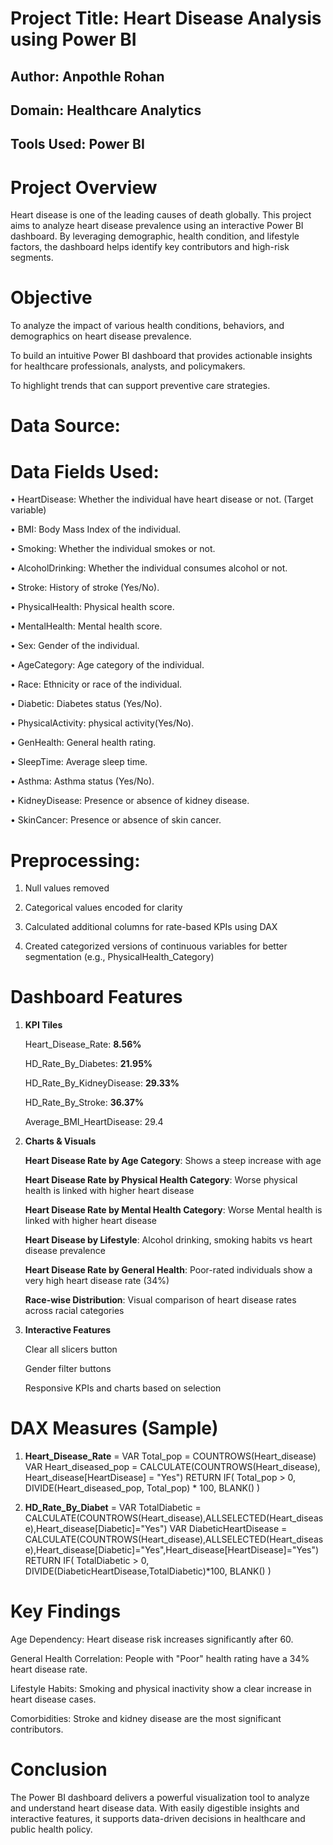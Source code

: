 # Project Title: Heart Disease Analysis using Power BI
## Author: Anpothle Rohan
## Domain: Healthcare Analytics
## Tools Used: Power BI



# Project Overview
Heart disease is one of the leading causes of death globally. This project aims to analyze heart disease prevalence using an interactive Power BI dashboard. By leveraging demographic, health condition, and lifestyle factors, the dashboard helps identify key contributors and high-risk segments.

# Objective
To analyze the impact of various health conditions, behaviors, and demographics on heart disease prevalence.

To build an intuitive Power BI dashboard that provides actionable insights for healthcare professionals, analysts, and policymakers.

To highlight trends that can support preventive care strategies.

# Data Source:




# Data Fields Used:

• HeartDisease: Whether the individual have heart disease or not. (Target variable)

• BMI: Body Mass Index of the individual.

• Smoking: Whether the individual smokes or not.

• AlcoholDrinking: Whether the individual consumes alcohol or not.

• Stroke: History of stroke (Yes/No).

• PhysicalHealth: Physical health score.

• MentalHealth: Mental health score.

• Sex: Gender of the individual.

• AgeCategory: Age category of the individual.

• Race: Ethnicity or race of the individual.

• Diabetic: Diabetes status (Yes/No).

• PhysicalActivity: physical activity(Yes/No).

• GenHealth: General health rating.

• SleepTime: Average sleep time.

• Asthma: Asthma status (Yes/No).

• KidneyDisease: Presence or absence of kidney disease.

• SkinCancer: Presence or absence of skin cancer.

# Preprocessing:

1. Null values removed

2. Categorical values encoded for clarity

3. Calculated additional columns for rate-based KPIs using DAX

4. Created categorized versions of continuous variables for better segmentation (e.g., PhysicalHealth_Category)


# Dashboard Features
1. **KPI Tiles**

      Heart_Disease_Rate: **8.56%**
   
      HD_Rate_By_Diabetes: **21.95%**
      
      HD_Rate_By_KidneyDisease: **29.33%**
      
      HD_Rate_By_Stroke: **36.37%**
      
      Average_BMI_HeartDisease: 29.4

2. **Charts & Visuals**

      **Heart Disease Rate by Age Category**: Shows a steep increase with age
      
      **Heart Disease Rate by Physical Health Category**: Worse physical health is linked with higher heart disease

      **Heart Disease Rate by Mental Health Category**: Worse Mental health is linked with higher heart disease
      
      **Heart Disease by Lifestyle**: Alcohol drinking, smoking habits vs heart disease prevalence
      
      **Heart Disease Rate by General Health**: Poor-rated individuals show a very high heart disease rate (34%)
      
      **Race-wise Distribution**: Visual comparison of heart disease rates across racial categories

3. **Interactive Features**

      Clear all slicers button
      
      Gender filter buttons
      
      Responsive KPIs and charts based on selection

# **DAX Measures (Sample)**

  1.
        **Heart_Disease_Rate** = 
          VAR Total_pop = COUNTROWS(Heart_disease)
          VAR Heart_diseased_pop = CALCULATE(COUNTROWS(Heart_disease), Heart_disease[HeartDisease] = "Yes")
          RETURN
          IF(
              Total_pop > 0,
              DIVIDE(Heart_diseased_pop, Total_pop) * 100,
              BLANK()
          )

   2.
        **HD_Rate_By_Diabet** = 
            VAR TotalDiabetic = CALCULATE(COUNTROWS(Heart_disease),ALLSELECTED(Heart_disease),Heart_disease[Diabetic]="Yes")
            VAR DiabeticHeartDisease = CALCULATE(COUNTROWS(Heart_disease),ALLSELECTED(Heart_disease),Heart_disease[Diabetic]="Yes",Heart_disease[HeartDisease]="Yes")
            RETURN
            IF(
                TotalDiabetic > 0,
                DIVIDE(DiabeticHeartDisease,TotalDiabetic)*100,
                BLANK()
            )

# **Key Findings**

  Age Dependency: Heart disease risk increases significantly after 60.
    
  General Health Correlation: People with "Poor" health rating have a 34% heart disease rate.
    
  Lifestyle Habits: Smoking and physical inactivity show a clear increase in heart disease cases.
    
  Comorbidities: Stroke and kidney disease are the most significant contributors.


# **Conclusion**
The Power BI dashboard delivers a powerful visualization tool to analyze and understand heart disease data. With easily digestible insights and interactive features, it supports data-driven decisions in healthcare and public health policy.



